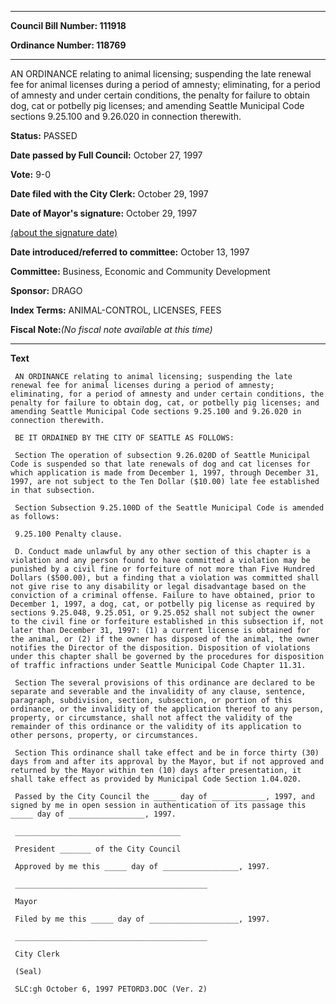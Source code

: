 

********

**Council Bill Number: 111918**
   
**Ordinance Number: 118769**
********

 AN ORDINANCE relating to animal licensing; suspending the late renewal fee for animal licenses during a period of amnesty; eliminating, for a period of amnesty and under certain conditions, the penalty for failure to obtain dog, cat or potbelly pig licenses; and amending Seattle Municipal Code sections 9.25.100 and 9.26.020 in connection therewith.

**Status:** PASSED
   
**Date passed by Full Council:** October 27, 1997
   
**Vote:** 9-0
   
**Date filed with the City Clerk:** October 29, 1997
   
**Date of Mayor's signature:** October 29, 1997
   
[(about the signature date)](/~public/approvaldate.htm)
   
   
   
**Date introduced/referred to committee:** October 13, 1997
   
**Committee:** Business, Economic and Community Development
   
**Sponsor:** DRAGO
   
   
**Index Terms:** ANIMAL-CONTROL, LICENSES, FEES

**Fiscal Note:**_(No fiscal note available at this time)_

********

**Text**
   
```
 AN ORDINANCE relating to animal licensing; suspending the late renewal fee for animal licenses during a period of amnesty; eliminating, for a period of amnesty and under certain conditions, the penalty for failure to obtain dog, cat, or potbelly pig licenses; and amending Seattle Municipal Code sections 9.25.100 and 9.26.020 in connection therewith.

 BE IT ORDAINED BY THE CITY OF SEATTLE AS FOLLOWS:

 Section The operation of subsection 9.26.020D of Seattle Municipal Code is suspended so that late renewals of dog and cat licenses for which application is made from December 1, 1997, through December 31, 1997, are not subject to the Ten Dollar ($10.00) late fee established in that subsection.

 Section Subsection 9.25.100D of the Seattle Municipal Code is amended as follows:

 9.25.100 Penalty clause.

 D. Conduct made unlawful by any other section of this chapter is a violation and any person found to have committed a violation may be punished by a civil fine or forfeiture of not more than Five Hundred Dollars ($500.00), but a finding that a violation was committed shall not give rise to any disability or legal disadvantage based on the conviction of a criminal offense. Failure to have obtained, prior to December 1, 1997, a dog, cat, or potbelly pig license as required by sections 9.25.048, 9.25.051, or 9.25.052 shall not subject the owner to the civil fine or forfeiture established in this subsection if, not later than December 31, 1997: (1) a current license is obtained for the animal, or (2) if the owner has disposed of the animal, the owner notifies the Director of the disposition. Disposition of violations under this chapter shall be governed by the procedures for disposition of traffic infractions under Seattle Municipal Code Chapter 11.31.

 Section The several provisions of this ordinance are declared to be separate and severable and the invalidity of any clause, sentence, paragraph, subdivision, section, subsection, or portion of this ordinance, or the invalidity of the application thereof to any person, property, or circumstance, shall not affect the validity of the remainder of this ordinance or the validity of its application to other persons, property, or circumstances.

 Section This ordinance shall take effect and be in force thirty (30) days from and after its approval by the Mayor, but if not approved and returned by the Mayor within ten (10) days after presentation, it shall take effect as provided by Municipal Code Section 1.04.020.

 Passed by the City Council the _____ day of ____________, 1997, and signed by me in open session in authentication of its passage this _____ day of _________________, 1997.

 _____________________________________

 President _______ of the City Council

 Approved by me this _____ day of _________________, 1997.

 ___________________________________________

 Mayor

 Filed by me this _____ day of ____________________, 1997.

 ___________________________________________

 City Clerk

 (Seal)

 SLC:gh October 6, 1997 PETORD3.DOC (Ver. 2)

```
